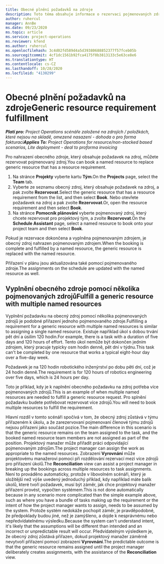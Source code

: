 ```yaml
---
title: Obecné plnění požadavků na zdroje
description: Toto téma obsahuje informace o rezervaci pojmenovaných zdrojů pro požadavek na obecný zdroj.
author: ruhercul
manager: AnnBe
ms.date: 09/23/2020
ms.topic: article
ms.service: project-operations
ms.reviewer: kfend
ms.author: ruhercul
ms.openlocfilehash: 3c4d02fd589d4a5d39380688852377f57fceb05b
ms.sourcegitcommit: 4cf1dc1561b92fca4175f0b3813133c5e63ce8e6
ms.translationtype: HT
ms.contentlocale: cs-CZ
ms.lasthandoff: 10/28/2020
ms.locfileid: "4130299"
---
```

# <a name="generic-resource-requirement-fulfillment"></a><span data-ttu-id="4144d-103">Obecné plnění požadavků na zdroje</span><span class="sxs-lookup"><span data-stu-id="4144d-103">Generic resource requirement fulfillment</span></span>

<span data-ttu-id="4144d-104">_**Platí pro:** Project Operations scénáře založené na zdrojích / položkách, které nejsou na skladě, omezené nasazení - dohoda o pro forma fakturaci_</span><span class="sxs-lookup"><span data-stu-id="4144d-104">_**Applies To:** Project Operations for resource/non-stocked based scenarios, Lite deployment - deal to proforma invoicing_</span></span>

<span data-ttu-id="4144d-105">Pro nahrazení obecného zdroje, který obsahuje požadavek na zdroj, můžete rezervovat pojmenovaný zdroj.</span><span class="sxs-lookup"><span data-stu-id="4144d-105">You can book a named resource to replace generic resource that has a resource requirement.</span></span>

1. <span data-ttu-id="4144d-106">Na stránce **Projekty** vyberte kartu **Tým**.</span><span class="sxs-lookup"><span data-stu-id="4144d-106">On the **Projects** page, select the **Team** tab.</span></span>
2. <span data-ttu-id="4144d-107">Vyberte ze seznamu obecný zdroj, který obsahuje požadavek na zdroj, a pak zvolte **Rezervovat**.</span><span class="sxs-lookup"><span data-stu-id="4144d-107">Select the generic resource that has a resource requirement from the list, and then select **Book**.</span></span> <span data-ttu-id="4144d-108">Nebo otevřete požadavek na zdroj a pak zvolte **Rezervovat**.</span><span class="sxs-lookup"><span data-stu-id="4144d-108">Or, open the resource requirement and then select **Book**.</span></span>
3. <span data-ttu-id="4144d-109">Na stránce **Pomocník plánování** vyberte pojmenovaný zdroj, který chcete rezervovat pro projektový tým, a zvolte **Rezervovat**.</span><span class="sxs-lookup"><span data-stu-id="4144d-109">On the **Schedule Assistant** page, select a named resource to book onto your project team and then select **Book**.</span></span>

<span data-ttu-id="4144d-110">Pokud je rezervace dokončena a vyplněna pojmenovaným zdrojem, je obecný zdroj nahrazen pojmenovaným zdrojem.</span><span class="sxs-lookup"><span data-stu-id="4144d-110">When the booking is complete and fulfilled by a named resource, the generic resource is replaced with the named resource.</span></span>

<span data-ttu-id="4144d-111">Přiřazení v plánu jsou aktualizována také pomocí pojmenovaného zdroje.</span><span class="sxs-lookup"><span data-stu-id="4144d-111">The assignments on the schedule are updated with the named resource as well.</span></span>

## <a name="fulfill-a-generic-resource-with-multiple-named-resources"></a><span data-ttu-id="4144d-112">Vyplnění obecného zdroje pomocí několika pojmenovaných zdrojů</span><span class="sxs-lookup"><span data-stu-id="4144d-112">Fulfill a generic resource with multiple named resources</span></span>
<span data-ttu-id="4144d-113">Vyplnění požadavku na obecný zdroj pomocí několika pojmenovaných zdrojů je podobné přiřazení jednoho pojmenovaného zdroje.</span><span class="sxs-lookup"><span data-stu-id="4144d-113">Fulfilling a requirement for a generic resource with multiple named resources is similar to assigning a single named resource.</span></span> <span data-ttu-id="4144d-114">Existuje například úkol s dobou trvání pět dní a úsilím 120 hodin.</span><span class="sxs-lookup"><span data-stu-id="4144d-114">For example, there is a task with a duration of five days and 120 hours of effort.</span></span> <span data-ttu-id="4144d-115">Tento úkol nemůže být dokončen jedním zdrojem, který pracuje typicky osm hodin denně, pět dní v týdnu.</span><span class="sxs-lookup"><span data-stu-id="4144d-115">This task can't be completed by one resource that works a typical eight-hour day over a five-day week.</span></span> 

<span data-ttu-id="4144d-116">Požadavek je na 120 hodin robotického inženýrství po dobu pěti dní, což je 24 hodin denně.</span><span class="sxs-lookup"><span data-stu-id="4144d-116">The requirement is for 120 hours of robotics engineering over five days, which is 24 hours per day.</span></span>

<span data-ttu-id="4144d-117">Toto je příklad, kdy je k naplnění obecného požadavku na zdroj potřeba více pojmenovaných zdrojů.</span><span class="sxs-lookup"><span data-stu-id="4144d-117">This is an example of when multiple named resources are needed to fulfill a generic resource request.</span></span> <span data-ttu-id="4144d-118">Pro splnění požadavku budete potřebovat rezervovat více zdrojů.</span><span class="sxs-lookup"><span data-stu-id="4144d-118">You will need to book multiple resources to fulfill the requirement.</span></span>

<span data-ttu-id="4144d-119">Hlavní rozdíl v tomto scénáři spočívá v tom, že obecný zdroj zůstává v týmu přiřazeném k úkolu, a že zarezervovaní pojmenovaní členové týmu zdrojů nejsou přiřazeni jako součást pozice.</span><span class="sxs-lookup"><span data-stu-id="4144d-119">The main difference in this scenario is that the generic resource remains on the team assigned to the task, and the booked named resource team members are not assigned as part of the position.</span></span> <span data-ttu-id="4144d-120">Projektový manažer může přiřadit práci odpovídající pojmenovaným zdrojům.</span><span class="sxs-lookup"><span data-stu-id="4144d-120">The project manager can assign the work as appropriate to the named resources.</span></span> <span data-ttu-id="4144d-121">Zobrazení **Vyrovnání** může projektovému manažerovi pomoci při rozdělování rezervací mezi více zdrojů pro přiřazení úkolů.</span><span class="sxs-lookup"><span data-stu-id="4144d-121">The **Reconciliation** view can assist a project manager in breaking up the bookings across multiple resources to task assignments.</span></span> <span data-ttu-id="4144d-122">Není to prováděno automaticky, protože v libovolném scénáři, který je složitější než výše uvedený jednoduchý příklad, kdy například máte balík úkolů, které tvoří požadavek, musí být záměr, jak chce projektový manažer přiřazení provést, vypočten systémem.</span><span class="sxs-lookup"><span data-stu-id="4144d-122">This is not done automatically because in any scenario more complicated than the simple example above, such as where you have a bundle of tasks making up the requirement or the intent of how the project manager wants to assign, needs to be assumed by the system.</span></span> <span data-ttu-id="4144d-123">Protože systém nedokáže pochopit záměr, je pravděpodobné, že předpoklady budou jiné, než je zamýšleno, a dojde k nesprávnému nebo nepředvídatelnému výsledku.</span><span class="sxs-lookup"><span data-stu-id="4144d-123">Because the system can't understand intent, it's likely that the assumptions will be different than intended and an incorrect or unpredictable result will occur.</span></span> <span data-ttu-id="4144d-124">Předvídatelným výsledkem je, že obecný zdroj zůstává přiřazen, dokud projektový manažer záměrně nevytvoří přiřazení pomocí zobrazení **Vyrovnání**.</span><span class="sxs-lookup"><span data-stu-id="4144d-124">The predictable outcome is that the generic resource remains assigned until the project manager deliberately creates assignments, with the assistance of the **Reconciliation** view.</span></span>



